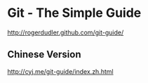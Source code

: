 # Git - The Simple Guide

http://rogerdudler.github.com/git-guide/

## Chinese Version

http://cyj.me/git-guide/index.zh.html

